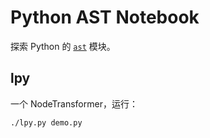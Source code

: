 # Python AST Notebook

探索 Python 的 [`ast`](https://docs.python.org/3/library/ast.html) 模块。

## lpy

一个 NodeTransformer，运行：

```bash
./lpy.py demo.py
```